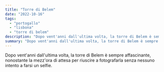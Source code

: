 ```yaml
---
title: "Torre di Belem"
date: "2022-10-16"
tags: 
  - "portogallo"
  - "lisbona"
  - "torre di belem"
description: "Dopo vent'anni dall'ultima volta, la torre di Belem è sempre affascinante."
summary: "Dopo vent'anni dall'ultima volta, la torre di Belem è sempre affascinante."
---
```


Dopo vent'anni dall'ultima volta, la torre di Belem è sempre affascinante, nonostante la mezz'ora di attesa per riuscire a fotografarla senza nessuno intento a farsi un selfie.